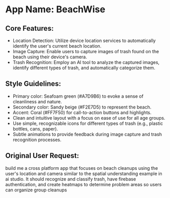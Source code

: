 # **App Name**: BeachWise

## Core Features:

- Location Detection: Utilize device location services to automatically identify the user's current beach location.
- Image Capture: Enable users to capture images of trash found on the beach using their device's camera.
- Trash Recognition: Employ an AI tool to analyze the captured images, identify different types of trash, and automatically categorize them.

## Style Guidelines:

- Primary color: Seafoam green (#A7D9B6) to evoke a sense of cleanliness and nature.
- Secondary color: Sandy beige (#F2E7D5) to represent the beach.
- Accent: Coral (#FF7F50) for call-to-action buttons and highlights.
- Clean and intuitive layout with a focus on ease of use for all age groups.
- Use simple, recognizable icons for different types of trash (e.g., plastic bottles, cans, paper).
- Subtle animations to provide feedback during image capture and trash recognition processes.

## Original User Request:
build me a cross platform app that focuses on beach cleanups using the user's location and camera similar to the spatial understanding example in ai studio. It should recognize and classify trash, have firebase authentication, and create heatmaps to determine problem areas so users can organize group cleanups
  